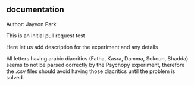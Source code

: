documentation
-------------

Author: Jayeon Park

This is an initial pull request test 

Here let us add description for the experiment and any details

All letters having arabic diacritics (Fatha, Kasra, Damma, Sokoun, Shadda) seems to not be parsed correctly by the Psychopy experiment, therefore the .csv files should
avoid having those diacritics until the problem is solved.